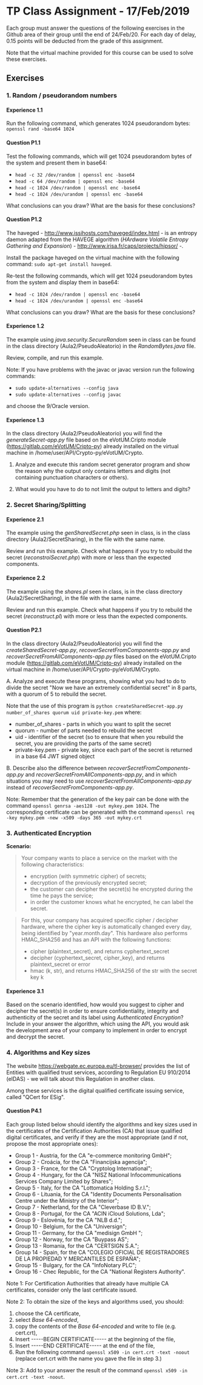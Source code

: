 # TP  Class Assignment  - 17/Feb/2019

Each group must answer the questions of the following exercises in the Github area of their group until the end of 24/Feb/20. For each day of delay, 0.15 points will be deducted from the grade of this assignment.

Note that the virtual machine provided for this course can be used to solve these exercises.


## Exercises

### 1\. Random / pseudorandom numbers

#### Experience 1.1

Run the following command, which generates 1024 pseudorandom bytes: `openssl rand -base64 1024`

#### Question P1.1

Test the following commands, which will get 1024 pseudorandom bytes of the system and present them in base64:

- `head -c 32 /dev/random | openssl enc -base64`
- `head -c 64 /dev/random | openssl enc -base64`
- `head -c 1024 /dev/random | openssl enc -base64`
- `head -c 1024 /dev/urandom | openssl enc -base64`

What conclusions can you draw? What are the basis for these conclusions?

#### Question P1.2

The haveged - <http://www.issihosts.com/haveged/index.html> - is an entropy daemon adapted from the HAVEGE algorithm (_HArdware Volatile Entropy Gathering and Expansion_) - <http://www.irisa.fr/caps/projects/hipsor/> -.

Install the package haveged on the virtual machine with the following command: `sudo apt-get install haveged`.

Re-test the following commands, which will get 1024 pseudorandom bytes from the system and display them in base64:

- `head -c 1024 /dev/random | openssl enc -base64`
- `head -c 1024 /dev/urandom | openssl enc -base64`

What conclusions can you draw? What are the basis for these conclusions?

#### Experience 1.2


The example using *java.security.SecureRandom* seen in class can be found in the class directory (Aula2/PseudoAleatorio) in the *RandomBytes.java* file.

Review, compile, and run this example.

Note: If you have problems with the javac or javac version run the following commands:

- `sudo update-alternatives --config java`
- `sudo update-alternatives --config javac`

and choose the 9/Oracle version.


#### Experience 1.3

In the class directory (Aula2/PseudoAleatorio) you will find the *generateSecret-app.py* file based on the eVotUM.Cripto module (https://gitlab.com/eVotUM/Cripto-py) already installed on the virtual machine in /home/user/API/Crypto-py/eVotUM/Crypto.

1. Analyze and execute this random secret generator program and show the reason why the output only contains letters and digits (not containing punctuation characters or others).

2. What would you have to do to not limit the output to letters and digits?


### 2\. Secret Sharing/Splitting

#### Experience 2.1

The example using the *genSharedSecret.php* seen in class, is in the class directory (Aula2/SecretSharing), in the file with the same name.

Review and run this example. Check what happens if you try to rebuild the secret (*reconstroiSecret.php*) with more or less than the expected components.


#### Experience 2.2

The example using the *shares.pl* seen in class, is in the class directory (Aula2/SecretSharing), in the file with the same name.

Review and run this example. Check what happens if you try to rebuild the secret (*reconstruct.pl*) with more or less than the expected components.


#### Question P2.1

In the class directory (Aula2/PseudoAleatorio) you will find the *createSharedSecret-app.py*, *recoverSecretFromComponents-app.py* and *recoverSecretFromAllComponents-app.py* files based on the eVotUM.Cripto module (https://gitlab.com/eVotUM/Cripto-py) already installed on the virtual machine in /home/user/API/Crypto-py/eVotUM/Crypto.

A. Analyze and execute these programs, showing what you had to do to divide the secret "Now we have an extremely confidential secret" in 8 parts, with a quorum of 5 to rebuild the secret.

Note that the use of this program is ``python createSharedSecret-app.py number_of_shares quorum uid private-key.pem`` where:
+ number_of_shares - parts in which you want to split the secret
+ quorum - number of parts needed to rebuild the secret
+ uid - identifier of the secret (so to ensure that when you rebuild the secret, you are providing the parts of the same secret)
+ private-key.pem - private key, since each part of the secret is returned in a base 64 JWT signed object


B. Describe also the difference between *recoverSecretFromComponents-app.py* and *recoverSecretFromAllComponents-app.py*, and in which situations you may need to use *recoverSecretFromAllComponents-app.py* instead of *recoverSecretFromComponents-app.py*.


Note: Remember that the generation of the key pair can be done with the command ``openssl genrsa -aes128 -out mykey.pem 1024``. The corresponding certificate can be generated with the command ``openssl req -key mykey.pem -new -x509 -days 365 -out mykey.crt``

### 3\. Authenticated Encryption

**Scenario:**

> Your company wants to place a service on the market with the following characteristics:
>  + encryption (with symmetric cipher) of secrets;
>  + decryption of the previously encrypted secret;
>  + the customer can decipher the secret(s) he encrypted during the time he pays the service;
>  + in order the customer knows what he encrypted, he can label the secret.

> For this, your company has acquired specific cipher / decipher hardware, where the cipher key is automatically changed every day, being identified by "year.month.day". This hardware also performs HMAC_SHA256 and has an API with the following functions:
>  + cipher (plaintext_secret), and returns cyphertext_secret
>  + decipher (cyphertext_secret, cipher_key), and returns plaintext_secret or error
>  + hmac (k, str), and returns HMAC_SHA256 of the str with the secret key k

#### Experience 3.1

Based on the scenario identified, how would you suggest to  cipher and decipher the secret(s) in order to ensure confidentiality, integrity and authenticity of the secret and its label using _Authenticated Encryption_? Include in your answer the algorithm, which using the API, you would ask the development area of your company to implement in order to encrypt and decrypt the secret.



### 4\. Algorithms and Key sizes

The website https://webgate.ec.europa.eu/tl-browser/ provides the list of Entities with qualified trust services, according to Regulation EU 910/2014 (eIDAS) - we will talk about this Regulation in another class.

Among these services is the digital qualified certificate issuing service, called "QCert for ESig".


#### Question P4.1

Each group listed below should identify the  algorithms and key sizes used in the certificates of the Certification Authorities (CA)  that issue qualified digital certificates, and verify if they are the most appropriate (and if not, propose the most appropriate ones):
+ Group 1 - Austria, for the CA "e-commerce monitoring GmbH";
+ Group 2 - Croácia, for the CA "Financijska agencija";
+ Group 3 - France, for the CA "Cryptolog International";
+ Group 4 - Hungary, for the CA "NISZ National Infocommunications Services Company Limited by Shares";
+ Group 5 - Italy, for the CA "Lottomatica Holding S.r.l.";
+ Group 6 - Lituania, for the CA "Identity Documents Personalisation Centre under the Ministry of the Interior";
+ Group 7 - Netherland, for the CA "Cleverbase ID B.V.";
+ Group 8 - Portugal, for the CA "ACIN iCloud Solutions, Lda";
+ Group 9 - Eslovénia, for the CA "NLB d.d.";
+ Group 10 - Belgium, for the CA "Universign";
+ Group 11 - Germany, for the CA "medisign GmbH ";
+ Group 12 - Norway, for the CA "Buypass AS";
+ Group 13 - Romania, for the CA "CERTSIGN S.A.";
+ Group 14 - Spain, for the CA "COLEGIO OFICIAL DE REGISTRADORES DE LA PROPIEDAD Y MERCANTILES DE ESPAÑA";
+ Group 15 - Bulgary, for the CA "InfoNotary PLC";
+ Group 16 - Chec Republic, for the CA "National Registers Authority".

Note 1: For Certification Authorities that already have multiple CA certificates, consider only the last certificate issued.


Note 2: To obtain the size of the keys and algorithms used, you should:
1. choose the CA certificate,
2. select _Base 64-encoded_,
3. copy the contents of the _Base 64-encoded_ and write to file (e.g. cert.crt),
4. Insert -----BEGIN CERTIFICATE----- at the beginning of the file,
5. Insert -----END CERTIFICATE----- at the end of the file,
6. Run the following command ``openssl x509 -in cert.crt -text -noout`` (replace cert.crt with the name you gave the file in step 3.)

Note 3: Add to your answer the result of the command  ``openssl x509 -in cert.crt -text -noout``.
